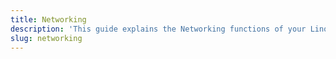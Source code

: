 ```yaml
---
title: Networking
description: 'This guide explains the Networking functions of your Linode, including how you can create and manage different configurations as well as provision VLANs.'
slug: networking
---
```


